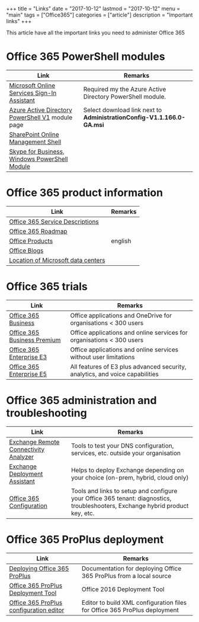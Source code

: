 +++
title = "Links"
date = "2017-10-12"
lastmod = "2017-10-12"
menu = "main"
tags = ["Office365"]
categories = ["article"]
description = "Important links"
+++

This article have all the important links you need to administer Office 365
 <!--more-->
 
# Office 365 PowerShell modules

Link | Remarks
--- | ---
<a href="https://www.microsoft.com/en-us/download/details.aspx?id=28177" target="_blank">Microsoft Online Services Sign-In Assistant</a> | Required my the Azure Active Directory PowerShell module.
<a href="http://connect.microsoft.com/site1164/Downloads/DownloadDetails.aspx?DownloadID=59185" target="_blank">Azure Active Directory PowerShell V1</a> module page | Select download link next to **AdministrationConfig-V1.1.166.0-GA.msi**
<a href="http://www.microsoft.com/download/details.aspx?id=35588" target="_blank">SharePoint Online Management Shell</a> |
<a href="http://www.microsoft.com/en-us/download/details.aspx?id=39366" target="_blank">Skype for Business, Windows PowerShell Module</a> |

# Office 365 product information
Link | Remarks
--- | ---
<a href="http://aka.ms/o365sd" target="_blank">Office 365 Service Descriptions</a> | 
<a href="http://roadmap.office.com" target="_blank">Office 365 Roadmap</a> | 
<a href="http://products.office.com/en-us/" target="_blank">Office Products</a> | english
<a href="http://blogs.office.com" target="_blank">Office Blogs</a> | 
<a href="http://o365datacentermap.azurewebsites.net/ " target="_blank">Location of Microsoft data centers</a> | 

# Office 365 trials
Link | Remarks
--- | ---
<a href="https://signup.microsoft.com/Signup?OfferId=8368ac6a-5797-4859-b2ec-4d32330277c9&dl=O365_BUSINESS" target="_blank">Office 365 Business</a> | Office applications and OneDrive for organisations < 300 users
<a href="https://signup.microsoft.com/Signup?OfferId=467eab54-127b-42d3-b046-3844b860bebf&dl=O365_BUSINESS_PREMIUM" target="_blank">Office 365 Business Premium</a> | Office applications and online services for organisations < 300 users
<a href="https://signup.microsoft.com/Signup?OfferId=B07A1127-DE83-4a6d-9F85-2C104BDAE8B4&dl=ENTERPRISEPACK" target="_blank">Office 365 Enterprise E3</a> | Office applications and online services without user limitations
<a href="https://signup.microsoft.com/Signup?OfferId=101bde18-5ffb-4d79-a47b-f5b2c62525b3&dl=ENTERPRISEPREMIUM" target="_blank">Office 365 Enterprise E5</a> | All features of E3 plus advanced security, analytics, and voice capabilities

# Office 365 administration and troubleshooting
Link | Remarks
--- | ---
<a href="http://aka.ms/exrca" target="_blank">Exchange Remote Connectivity Analyzer</a> | Tools to test your DNS configuration, services, etc. outside your organisation
<a href="http://aka.ms/exdeploy" target="_blank">Exchange Deployment Assistant</a> | Helps to deploy Exchange depending on your choice (on-prem, hybrid, cloud only)
<a href="https://configure.office.com" target="_blank">Office 365 Configuration</a> | Tools and links to setup and configure your Office 365 tenant: diagnostics, troubleshooters, Exchange hybrid product key, etc.

# Office 365 ProPlus deployment
Link | Remarks
--- | ---
<a href="http://aka.ms/odt" target="_blank">Deploying Office 365 ProPlus</a> | Documentation for deploying Office 365 ProPlus from a local source
<a href="http://aka.ms/odt2016" target="_blank">Office 365 ProPlus Deployment Tool</a> | Office 2016 Deployment Tool
<a href="https://officedev.github.io/Office-IT-Pro-Deployment-Scripts/XmlEditor.html" target="_blank">Office 365 ProPlus configuration editor</a> | Editor to build XML configuration files for Office 365 ProPlus deployment


